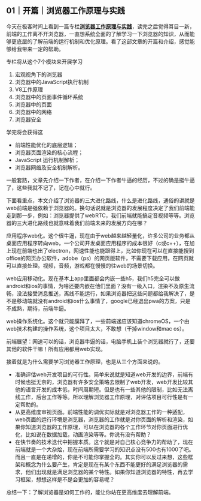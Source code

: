 ## 01｜开篇｜浏览器工作原理与实践

今天在极客时间上看到一篇专栏[__浏览器工作原理与实践__](https://time.geekbang.org/column/intro/216)，读完之后觉得耳目一新，前端的工作离不开浏览器，一直想系统全面的了解学习一下浏览器的知识，从而能够更底层的了解前端的运行机制和优化原理。看了这部文章的开篇和介绍，感觉能够给我带来一定的帮助。

专栏将从这个7个模块来开展学习

1. 宏观视角下的浏览器
2. 浏览器中的JavaScript执行机制
3. V8工作原理
4. 浏览器中的页面事件循环系统
5. 浏览器中的页面
6. 浏览器中的网络
7. 浏览器安全

学完将会获得这

- 前端性能优化的底层逻辑；
- 浏览器页面渲染的核心流程；
- JavaScript 运行机制解析；
- 浏览器网络及安全机制解析。

一般套路，文章先介绍一下作者，在介绍一下作者牛逼的经历，不过的确是挺牛逼了，这些我就不记了，记在心中就行。

下面看重点，本文介绍了浏览器的三大进化路线，什么是进化路线，通俗的讲就是web前端是强依赖于浏览器的。换句话说就是浏览器的发展程度决定了我们前端能走到那一步，例如：浏览器提供了webRTC，我们前端就能搞定音视频等等。浏览器的三大进化路线也就意味着我们前端未来的发展方向在哪？

应用程序web化。这个很牛逼，现在由于web越来越轻量化，许多公司的业务都从桌面应用程序转向web，一个公司开发桌面应用程序的成本很好（c或c++），在加上现在前端也出了electron，网速性能也能跟得上，比如你现在可以在直接能搜到office的网页办公软件，adobe（ps）的网页版软件，不需要下载应用，在网页就可以直接处理。视频，音频，游戏都在慢慢的往web的场景切换。

web应用移动化。现在基本上app里面都会内嵌一些h5，我们h5完全可以做android和ios的事情，为啥还要内嵌在他们里面？没有一级入口，渲染不及原生流畅，没法接受消息推送，离线不能运行，如果浏览器把这些问题都给我解决了，是不是移动端就没有android和ios什么事情了，google已经退出pwa的方案，只是不成熟，期待，前端牛逼。

web操作系统化。这个就只能膜拜了，一些前端迷应该知道chromeOS，一个由web技术构建的操作系统，这个项目太大，不敢想（干掉window和mac os）。

前端展望：网速可以的话，浏览器牛逼的话，电脑手机上装个浏览器就行了，还要其他的软件干嘛！所有应用都用web实现。

接着就是为什么需要学习浏览器工作原理，也是从三个方面来说的。

- 准确评估web开发项目的可行性。简单来说就是知道web开发的边界，前端有时候也挺无奈的，浏览器有许多安全策略去限制了web开发，web开发比较其他的语言开发的成本低，时间周期短。但是也有一些其他的限制，比如无法离线工作，后台工作等等。所以理解浏览器工作原理，对评估项目可行性是有一定帮助的。
- 从更高维度审视页面。前端性能的调优实际就是对浏览器工作的一种适配，web页面的运行环境是浏览器，浏览器的工作就是对你页面的解析和渲染，如果你知道浏览器的工作原理，可以在浏览器的各个工作环节对你页面进行优化，比如说在数据加载，动画渲染等等。你说有没有帮助？
- 在快节奏的技术迭代中把握本质。这个就是对自己核心竞争力的帮助了，现在前端就是一个大杂烩，现在前端所需要学习的知识点没有500也有1000了吧。而且一直是在递增的，你是不可能你掌握全的。其实你可以反过来想，这些框架和概念为什么要产生，肯定是现在有某个东西不能更好的满足浏览器的需求，他们出现就是满足浏览器的某个特性。如果你知道浏览器的特性，再去学习框架，想想这样是不是会更加的容易呢？
  
总结一下：了解浏览器是如何工作的，能让你站在更高维度去理解前端。
